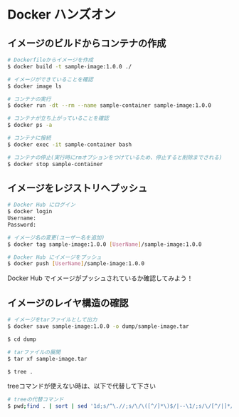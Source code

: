 # Docker ハンズオン

## イメージのビルドからコンテナの作成

```sh
# Dockerfileからイメージを作成
$ docker build -t sample-image:1.0.0 ./

# イメージができていることを確認
$ docker image ls

# コンテナの実行
$ docker run -dt --rm --name sample-container sample-image:1.0.0

# コンテナが立ち上がっていることを確認
$ docker ps -a

# コンテナに接続
$ docker exec -it sample-container bash

# コンテナの停止(実行時にrmオプションをつけているため、停止すると削除までされる)
$ docker stop sample-container
```
## イメージをレジストリへプッシュ

```sh
# Docker Hub にログイン
$ docker login
Username:
Password:

# イメージ名の変更(ユーザー名を追加)
$ docker tag sample-image:1.0.0 [UserName]/sample-image:1.0.0

# Docker Hub にイメージをプッシュ
$ docker push [UserName]/sample-image:1.0.0
```

Docker Hub でイメージがプッシュされているか確認してみよう！

## イメージのレイヤ構造の確認

```sh
# イメージをtarファイルとして出力
$ docker save sample-image:1.0.0 -o dump/sample-image.tar

$ cd dump

# tarファイルの展開
$ tar xf sample-image.tar

$ tree .
```

treeコマンドが使えない時は、以下で代替して下さい
```sh
# treeの代替コマンド
$ pwd;find . | sort | sed '1d;s/^\.//;s/\/\([^/]*\)$/|--\1/;s/\/[^/|]*/|  /g'
```
